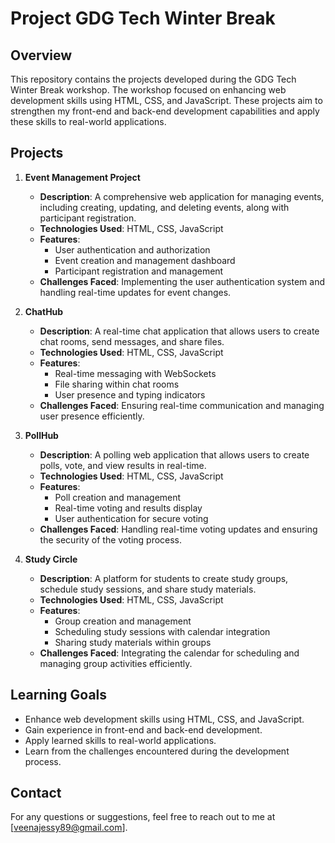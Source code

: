 # Project GDG Tech Winter Break

## Overview
This repository contains the projects developed during the GDG Tech Winter Break workshop. The workshop focused on enhancing web development skills using HTML, CSS, and JavaScript. These projects aim to strengthen my front-end and back-end development capabilities and apply these skills to real-world applications.

## Projects
1. **Event Management Project**
   - **Description**: A comprehensive web application for managing events, including creating, updating, and deleting events, along with participant registration.
   - **Technologies Used**: HTML, CSS, JavaScript
   - **Features**:
     - User authentication and authorization
     - Event creation and management dashboard
     - Participant registration and management
   - **Challenges Faced**: Implementing the user authentication system and handling real-time updates for event changes.

2. **ChatHub**
   - **Description**: A real-time chat application that allows users to create chat rooms, send messages, and share files.
   - **Technologies Used**: HTML, CSS, JavaScript
   - **Features**:
     - Real-time messaging with WebSockets
     - File sharing within chat rooms
     - User presence and typing indicators
   - **Challenges Faced**: Ensuring real-time communication and managing user presence efficiently.

3. **PollHub**
   - **Description**: A polling web application that allows users to create polls, vote, and view results in real-time.
   - **Technologies Used**: HTML, CSS, JavaScript
   - **Features**:
     - Poll creation and management
     - Real-time voting and results display
     - User authentication for secure voting
   - **Challenges Faced**: Handling real-time voting updates and ensuring the security of the voting process.

4. **Study Circle**
   - **Description**: A platform for students to create study groups, schedule study sessions, and share study materials.
   - **Technologies Used**: HTML, CSS, JavaScript
   - **Features**:
     - Group creation and management
     - Scheduling study sessions with calendar integration
     - Sharing study materials within groups
   - **Challenges Faced**: Integrating the calendar for scheduling and managing group activities efficiently.

## Learning Goals
- Enhance web development skills using HTML, CSS, and JavaScript.
- Gain experience in front-end and back-end development.
- Apply learned skills to real-world applications.
- Learn from the challenges encountered during the development process.

## Contact
For any questions or suggestions, feel free to reach out to me at [veenajessy89@gmail.com].

